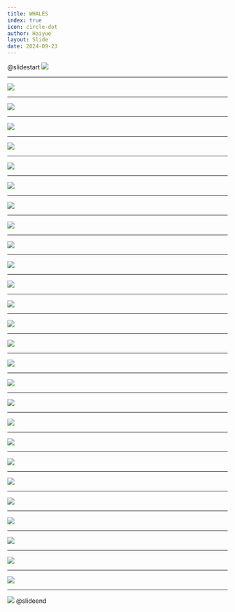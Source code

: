 ```yaml
---
title: WHALES
index: true
icon: circle-dot
author: Haiyue
layout: Slide
date: 2024-09-23
---
```

 
@slidestart
![](https://raw.githubusercontent.com/yclord/reading/refs/heads/master/english/Level-O/WHALES/001.webp)

---

![](https://raw.githubusercontent.com/yclord/reading/refs/heads/master/english/Level-O/WHALES/002.webp)

---

![](https://raw.githubusercontent.com/yclord/reading/refs/heads/master/english/Level-O/WHALES/003.webp)

---

![](https://raw.githubusercontent.com/yclord/reading/refs/heads/master/english/Level-O/WHALES/004.webp)

---

![](https://raw.githubusercontent.com/yclord/reading/refs/heads/master/english/Level-O/WHALES/005.webp)

---

![](https://raw.githubusercontent.com/yclord/reading/refs/heads/master/english/Level-O/WHALES/006.webp)

---

![](https://raw.githubusercontent.com/yclord/reading/refs/heads/master/english/Level-O/WHALES/007.webp)

---

![](https://raw.githubusercontent.com/yclord/reading/refs/heads/master/english/Level-O/WHALES/008.webp)

---

![](https://raw.githubusercontent.com/yclord/reading/refs/heads/master/english/Level-O/WHALES/009.webp)

---

![](https://raw.githubusercontent.com/yclord/reading/refs/heads/master/english/Level-O/WHALES/010.webp)

---

![](https://raw.githubusercontent.com/yclord/reading/refs/heads/master/english/Level-O/WHALES/011.webp)

---

![](https://raw.githubusercontent.com/yclord/reading/refs/heads/master/english/Level-O/WHALES/012.webp)

---

![](https://raw.githubusercontent.com/yclord/reading/refs/heads/master/english/Level-O/WHALES/013.webp)

---

![](https://raw.githubusercontent.com/yclord/reading/refs/heads/master/english/Level-O/WHALES/014.webp)

---

![](https://raw.githubusercontent.com/yclord/reading/refs/heads/master/english/Level-O/WHALES/015.webp)

---

![](https://raw.githubusercontent.com/yclord/reading/refs/heads/master/english/Level-O/WHALES/016.webp)

---

![](https://raw.githubusercontent.com/yclord/reading/refs/heads/master/english/Level-O/WHALES/017.webp)

---

![](https://raw.githubusercontent.com/yclord/reading/refs/heads/master/english/Level-O/WHALES/018.webp)

---

![](https://raw.githubusercontent.com/yclord/reading/refs/heads/master/english/Level-O/WHALES/019.webp)

---

![](https://raw.githubusercontent.com/yclord/reading/refs/heads/master/english/Level-O/WHALES/020.webp)

---

![](https://raw.githubusercontent.com/yclord/reading/refs/heads/master/english/Level-O/WHALES/021.webp)

---

![](https://raw.githubusercontent.com/yclord/reading/refs/heads/master/english/Level-O/WHALES/022.webp)

---

![](https://raw.githubusercontent.com/yclord/reading/refs/heads/master/english/Level-O/WHALES/023.webp)

---

![](https://raw.githubusercontent.com/yclord/reading/refs/heads/master/english/Level-O/WHALES/024.webp)

---

![](https://raw.githubusercontent.com/yclord/reading/refs/heads/master/english/Level-O/WHALES/025.webp)

---

![](https://raw.githubusercontent.com/yclord/reading/refs/heads/master/english/Level-O/WHALES/026.webp)

---

![](https://raw.githubusercontent.com/yclord/reading/refs/heads/master/english/Level-O/WHALES/027.webp)

---

![](https://raw.githubusercontent.com/yclord/reading/refs/heads/master/english/Level-O/WHALES/028.webp)
@slideend